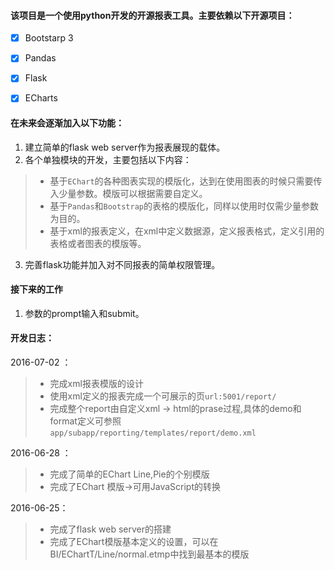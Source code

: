 #### 该项目是一个使用python开发的开源报表工具。主要依赖以下开源项目： ####
 - [x] Bootstarp 3
 - [x] Pandas
 - [x] Flask
 - [x] ECharts
 

#### 在未来会逐渐加入以下功能： ####

1. 建立简单的flask web server作为报表展现的载体。
2. 各个单独模块的开发，主要包括以下内容：
> - 基于`EChart`的各种图表实现的模版化，达到在使用图表的时候只需要传入少量参数。模版可以根据需要自定义。
> - 基于`Pandas`和`Bootstrap`的表格的模版化，同样以使用时仅需少量参数为目的。
> - 基于xml的报表定义，在xml中定义数据源，定义报表格式，定义引用的表格或者图表的模版等。

3. 完善flask功能并加入对不同报表的简单权限管理。

#### 接下来的工作 ####
1. 参数的prompt输入和submit。



#### 开发日志： ####
2016-07-02 ：
> - 完成xml报表模版的设计
> - 使用xml定义的报表完成一个可展示的页`url:5001/report/`
> - 完成整个report由自定义xml -> html的prase过程,具体的demo和format定义可参照
> `app/subapp/reporting/templates/report/demo.xml`


2016-06-28 ：
> - 完成了简单的EChart Line,Pie的个别模版
> - 完成了EChart 模版->可用JavaScript的转换
> 

2016-06-25：
> - 完成了flask web server的搭建
> - 完成了EChart模版基本定义的设置，可以在BI/EChartT/Line/normal.etmp中找到最基本的模版





